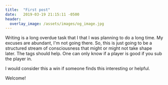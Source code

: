 ```yaml
---
title:  "First post"
date:   2019-03-19 21:15:11 -0500
header:
  overlay_image: /assets/images/og_image.jpg
---
```

Writing is a long overdue task that I that I was planning to do a long time. My excuses are abundant, I'm not going there. So, this is just going to be a structured stream of consciousness that might or might not take shape later. The tags should help. One can only know if a player is good if you sub the player in.

I would consider this a win if someone finds this interesting or helpful.

Welcome!
